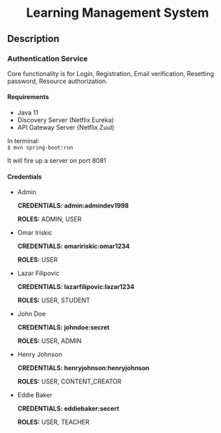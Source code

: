 <h1 align="center">Learning Management System</h1>

## Description
<h3>Authentication Service</h3>
Core functionality is for Login, Registration, Email verification, Resetting password, Resource authorization.

#### Requirements

- Java 11
- Discovery Server (Netflix Eureka)
- API Gateway Server (Netflix Zuul)

In terminal:  
`$ mvn spring-boot:run`

It will fire up a server on port 8081


#### Credentials
- Admin

    **CREDENTIALS: admin:admindev1998**

    **ROLES:** ADMIN, USER

- Omar Iriskic

    **CREDENTIALS: omaririskic:omar1234**

    **ROLES:** USER

- Lazar Filipovic

    **CREDENTIALS: lazarfilipovic:lazar1234**

    **ROLES:** USER, STUDENT

- John Doe

    **CREDENTIALS: johndoe:secret**

    **ROLES:** USER, ADMIN

- Henry Johnson

    **CREDENTIALS: henryjohnson:henryjohnson**

    **ROLES:** USER, CONTENT_CREATOR

- Eddie Baker

    **CREDENTIALS: eddiebaker:secert**

    **ROLES:** USER, TEACHER




